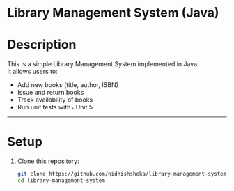 # Library Management System (Java)

# Description
This is a simple Library Management System implemented in Java.  
It allows users to:
- Add new books (title, author, ISBN)
- Issue and return books
- Track availability of books
- Run unit tests with JUnit 5

---

# Setup
1. Clone this repository:
   ```bash
   git clone https://github.com/nidhishsheka/library-management-system.git
   cd library-management-system
